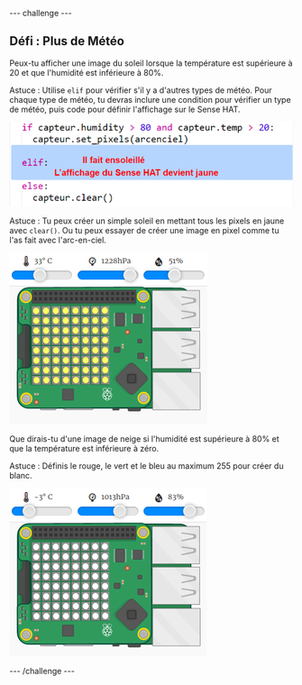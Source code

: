 \--- challenge \---

## Défi : Plus de Météo

Peux-tu afficher une image du soleil lorsque la température est supérieure à 20 et que l'humidité est inférieure à 80%.

Astuce : Utilise `elif` pour vérifier s'il y a d'autres types de météo. Pour chaque type de météo, tu devras inclure une condition pour vérifier un type de météo, puis code pour définir l'affichage sur le Sense HAT.

![capture d'écran](images/rainbow-elif.png)

Astuce : Tu peux créer un simple soleil en mettant tous les pixels en jaune avec `clear()`. Ou tu peux essayer de créer une image en pixel comme tu l'as fait avec l'arc-en-ciel.

![capture d'écran](images/rainbow-sun.png)

Que dirais-tu d'une image de neige si l'humidité est supérieure à 80% et que la température est inférieure à zéro.

Astuce : Définis le rouge, le vert et le bleu au maximum 255 pour créer du blanc.

![capture d'écran](images/rainbow-snow.png)

\--- /challenge \---